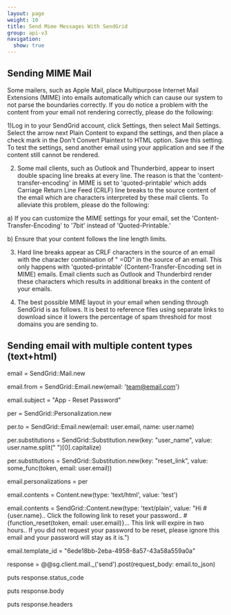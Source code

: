 ```yaml
---
layout: page
weight: 10
title: Send Mime Messages With SendGrid
group: api-v3
navigation:
  show: true
---
```


## Sending MIME Mail
Some mailers, such as Apple Mail, place Multipurpose Internet Mail Extensions (MIME) into emails automatically which can cause our system to not parse the boundaries correctly. If you do notice a problem with the content from your email not rendering correctly, please do the following:

1)Log in to your SendGrid account, click Settings, then select Mail Settings. Select the arrow next Plain Content to expand the settings, and then place a check mark in the Don't Convert Plaintext to HTML option. Save this setting. To test the settings, send another email using your application and see if the content still cannot be rendered.

2) Some mail clients, such as Outlook and Thunderbird, appear to insert double spacing line breaks at every line. The reason is that the 'content-transfer-encoding' in MIME is set to 'quoted-printable' which adds Carriage Return Line Feed (CRLF) line breaks to the source content of the email which are characters interpreted by these mail clients. To alleviate this problem, please do the following:

a) If you can customize the MIME settings for your email, set the 'Content-Transfer-Encoding' to '7bit' instead of 'Quoted-Printable.'

b) Ensure that your content follows the line length limits.

3) Hard line breaks appear as CRLF characters in the source of an email with the character combination of " =0D" in the source of an email. This only happens with 'quoted-printable' (Content-Transfer-Encoding set in MIME) emails. Email clients such as Outlook and Thunderbird render these characters which results in additional breaks in the content of your emails.

4) The best possible MIME layout in your email when sending through SendGrid is as follows. It is best to reference files using separate links to download since it lowers the percentage of spam threshold for most domains you are sending to.

## Sending email with multiple content types (text+html)

email = SendGrid::Mail.new

email.from = SendGrid::Email.new(email: 'team@email.com')

email.subject = "App - Reset Password"

per = SendGrid::Personalization.new

per.to = SendGrid::Email.new(email: user.email, name: user.name)

per.substitutions = SendGrid::Substitution.new(key: "user_name", value: user.name.split(" ")[0].capitalize)

per.substitutions = SendGrid::Substitution.new(key: "reset_link", value: some_func(token, email: user.email))

email.personalizations = per

email.contents = Content.new(type: 'text/html', value: 'test')

email.contents = SendGrid::Content.new(type: 'text/plain', value: "Hi #{user.name}.. Click the following link to reset your password.. #{function_reset(token, email: user.email)}... This link will expire in two hours.. If you did not request your password to be reset, please ignore this email and your password will stay as it is.")

email.template_id = "6ede18bb-2eba-4958-8a57-43a58a559a0a"

response = @@sg.client.mail._('send').post(request_body: email.to_json)

puts response.status_code

puts response.body

puts response.headers
